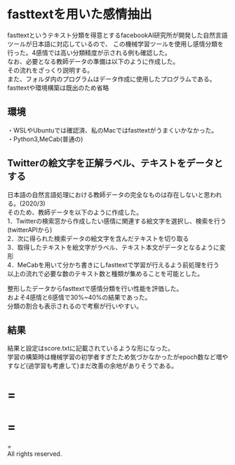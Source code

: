 # fasttextを用いた感情抽出
fasttextというテキスト分類を得意とするfacebookAI研究所が開発した自然言語ツールが日本語に対応しているので、
この機械学習ツールを使用し感情分類を行った。4感情では高い分類精度が示される例も確認した。  
なお、必要となる教師データの準備は以下のように作成した。  
その流れをざっくり説明する。  
また、フォルダ内のプログラムはデータ作成に使用したプログラムである。  
fasttextや環境構築は既出のため省略  

## 環境
・WSLやUbuntuでは確認済、私のMacではfasttextがうまくいかなかった。  
・Python3,MeCab(普通の)

## Twitterの絵文字を正解ラベル、テキストをデータとする
日本語の自然言語処理における教師データの完全なものは存在しないと思われる。(2020/3)  
そのため、教師データを以下のように作成した。  
1．Twitterの検索窓から作成したい感情に関連する絵文字を選択し、検索を行う(twitterAPIから)  
2．次に得られた検索データの絵文字を含んだテキストを切り取る  
3．取得したテキストを絵文字がラベル、テキスト本文がデータとなるように変形  
4．MeCabを用いて分かち書きにしfasttextで学習が行えるよう前処理を行う  
以上の流れで必要な数のテキスト数と種類が集めることを可能とした。  

整形したデータからfasttextで感情分類を行い性能を評価した。  
およそ4感情と6感情で30%~40%の結果であった。  
分類の割合も表示されるので考察が行いやすい。  

## 結果
結果と設定はscore.txtに記載されているような形になった。  
学習の構築時は機械学習の初学者すぎたため気づかなかったがepoch数など増やすなど(過学習も考慮して)まだ改善の余地がありそうである。        

              










=    
=
=  
=  
=  
All rights reserved.
